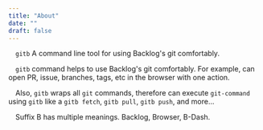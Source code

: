```yaml
---
title: "About"
date: ""
draft: false
---
```


&emsp;`gitb` A command line tool for using Backlog's git comfortably.

&emsp;`gitb` command helps to use Backlog's git comfortably. For example, can open PR, issue, branches, tags, etc in the browser with one action. 

&emsp;Also, `gitb` wraps all `git` commands, therefore can execute `git-command` using `gitb` like a `gitb fetch`, `gitb pull`,  `gitb push`, and more...

&emsp;Suffix B has multiple meanings. Backlog, Browser, B-Dash.